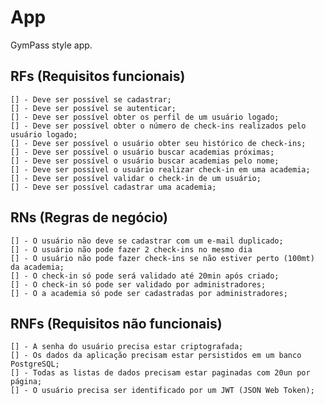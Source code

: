 # App

GymPass style app.

## RFs (Requisitos funcionais) 
	[] - Deve ser possível se cadastrar;
	[] - Deve ser possível se autenticar;
	[] - Deve ser possível obter os perfil de um usuário logado;
	[] - Deve ser possível obter o número de check-ins realizados pelo usuário logado;
	[] - Deve ser possível o usuário obter seu histórico de check-ins;
	[] - Deve ser possível o usuário buscar academias próximas;
	[] - Deve ser possível o usuário buscar academias pelo nome;
	[] - Deve ser possível o usuário realizar check-in em uma academia;
	[] - Deve ser possível validar o check-in de um usuário;
	[] - Deve ser possível cadastrar uma academia;


## RNs (Regras de negócio) 
	[] - O usuário não deve se cadastrar com um e-mail duplicado;
	[] - O usuário não pode fazer 2 check-ins no mesmo dia
	[] - O usuário não pode fazer check-ins se não estiver perto (100mt) da academia;
	[] - O check-in só pode será validado até 20min após criado;
	[] - O check-in só pode ser validado por administradores;
	[] - O a academia só pode ser cadastradas por administradores;

## RNFs (Requisitos não funcionais) 
	[] - A senha do usuário precisa estar criptografada;
	[] - Os dados da aplicação precisam estar persistidos em um banco PostgreSQL;
	[] - Todas as listas de dados precisam estar paginadas com 20un por página;
	[] - O usuário precisa ser identificado por um JWT (JSON Web Token);
